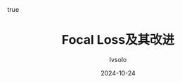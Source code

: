 ---
title: "Focal Loss及其改进"
author: "lvsolo"
math: true
date: "2024-10-24"
tags: ["DeepLearning", "Loss", "training", "YOLO", "Experiments"]
---